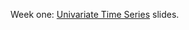Week one: <a href="https://jnseawright.github.io/Spring-2023/1%20Univariate%20Time%20Series/1-Univariate-Time-Series.html#1">Univariate Time Series</a> slides.
